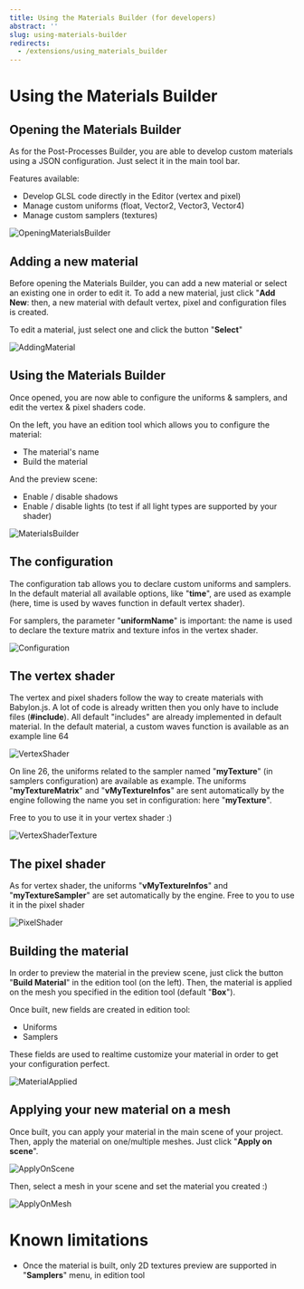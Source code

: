 ```yaml
---
title: Using the Materials Builder (for developers)
abstract: ''
slug: using-materials-builder
redirects:
  - /extensions/using_materials_builder
---
```


# Using the Materials Builder

## Opening the Materials Builder

As for the Post-Processes Builder, you are able to develop custom materials using a JSON configuration.
Just select it in the main tool bar.

Features available:
* Develop GLSL code directly in the Editor (vertex and pixel)
* Manage custom uniforms (float, Vector2, Vector3, Vector4)
* Manage custom samplers (textures)

![OpeningMaterialsBuilder](/img/extensions/Editor/MaterialsBuilder/OpeningMaterialsBuilder.png)

## Adding a new material

Before opening the Materials Builder, you can add a new material or select an existing one in order to edit it.
To add a new material, just click "**Add New**: then, a new material with default vertex, pixel and configuration files is created.

To edit a material, just select one and click the button "**Select**"

![AddingMaterial](/img/extensions/Editor/MaterialsBuilder/AddingMaterial.png)

## Using the Materials Builder

Once opened, you are now able to configure the uniforms & samplers, and edit the vertex & pixel shaders code.

On the left, you have an edition tool which allows you to configure the material:
* The material's name
* Build the material

And the preview scene:
* Enable / disable shadows
* Enable / disable lights (to test if all light types are supported by your shader)

![MaterialsBuilder](/img/extensions/Editor/MaterialsBuilder/MaterialsBuilder.png)

## The configuration

The configuration tab allows you to declare custom uniforms and samplers.
In the default material all available options, like "**time**", are used as example (here, time is used by waves function in default vertex shader).

For samplers, the parameter "**uniformName**" is important: the name is used to declare the texture matrix and texture infos in the vertex shader.

![Configuration](/img/extensions/Editor/MaterialsBuilder/Configuration.png)

## The vertex shader

The vertex and pixel shaders follow the way to create materials with Babylon.js. A lot of code is already written then you only have to include files (**#include**).
All default "includes" are already implemented in default material.
In the default material, a custom waves function is available as an example line 64

![VertexShader](/img/extensions/Editor/MaterialsBuilder/VertexShader.png)

On line 26, the uniforms related to the sampler named "**myTexture**" (in samplers configuration) are available as example.
The uniforms "**myTextureMatrix**" and "**vMyTextureInfos**" are sent automatically by the engine following the name you set in configuration: here "**myTexture**".

Free to you to use it in your vertex shader :)

![VertexShaderTexture](/img/extensions/Editor/MaterialsBuilder/VertexShaderTexture.png)

## The pixel shader

As for vertex shader, the uniforms "**vMyTextureInfos**" and "**myTextureSampler**" are set automatically by the engine.
Free to you to use it in the pixel shader

![PixelShader](/img/extensions/Editor/MaterialsBuilder/PixelShader.png)

## Building the material

In order to preview the material in the preview scene, just click the button "**Build Material**" in the edition tool (on the left).
Then, the material is applied on the mesh you specified in the edition tool (default "**Box**").

Once built, new fields are created in edition tool:
* Uniforms
* Samplers

These fields are used to realtime customize your material in order to get your configuration perfect.

![MaterialApplied](/img/extensions/Editor/MaterialsBuilder/MaterialApplied.png)

## Applying your new material on a mesh

Once built, you can apply your material in the main scene of your project. Then, apply the material on one/multiple meshes.
Just click "**Apply on scene**".

![ApplyOnScene](/img/extensions/Editor/MaterialsBuilder/ApplyOnScene.png)

Then, select a mesh in your scene and set the material you created :)

![ApplyOnMesh](/img/extensions/Editor/MaterialsBuilder/ApplyOnMesh.png)

# Known limitations

* Once the material is built, only 2D textures preview are supported in "**Samplers**" menu, in edition tool
